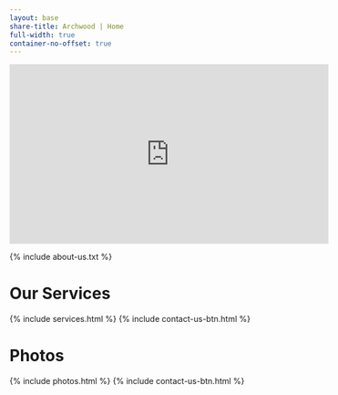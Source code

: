 ```yaml
---
layout: base
share-title: Archwood | Home
full-width: true
container-no-offset: true
---
```

<div class="videoWrapper">
    <iframe
      width="560" height="315"
      src="https://www.youtube.com/embed/5BWrpuD0R68?si=4CHjFL807_tVc8pu&amp;autoplay=1;controls=0;mute=1"
      title="" frameborder="0" 
      allow="accelerometer; autoplay; encrypted-media; gyroscope; picture-in-picture" allowfullscreen></iframe>
</div>


<div class="container-lg col-lg-10 offset-lg-1" markdown="1">


{% include about-us.txt %} 


# Our Services
{% include services.html %}
{% include contact-us-btn.html %}


# Photos
{% include photos.html %}
{% include contact-us-btn.html %}
</div>